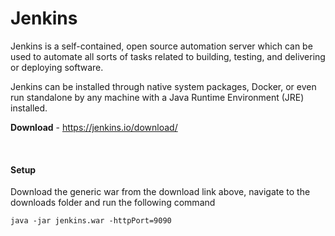 # Jenkins
Jenkins is a self-contained, open source automation server which can be used to automate all sorts of tasks related to building, testing, and delivering or deploying software.

Jenkins can be installed through native system packages, Docker, or even run standalone by any machine with a Java Runtime Environment (JRE) installed.

**Download** - https://jenkins.io/download/​

<br/>

#### Setup
Download the generic war from the download link above, navigate to the downloads folder and run the following command
```
java -jar jenkins.war -httpPort=9090
```
